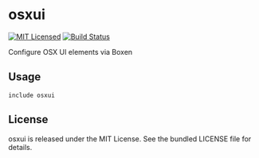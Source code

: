 osxui
==============

[![MIT Licensed](https://img.shields.io/badge/license-MIT-green.svg)](https://tldrlegal.com/license/mit-license)
[![Build Status](https://img.shields.io/circleci/project/halyard/puppet-osxui.svg)](https://circleci.com/gh/halyard/puppet-osxui)

Configure OSX UI elements via Boxen

## Usage

```puppet
include osxui
```

## License

osxui is released under the MIT License. See the bundled LICENSE file for details.

